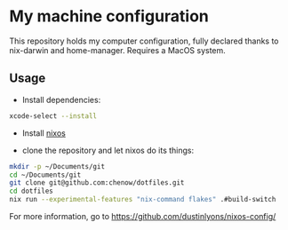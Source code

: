 # My machine configuration

This repository holds my computer configuration, fully declared thanks to nix-darwin and home-manager. Requires a MacOS system.

## Usage

- Install dependencies:

```bash
xcode-select --install

```

- Install [nixos](https://nixos.org/download/)

- clone the repository and let nixos do its things:

```bash
mkdir -p ~/Documents/git
cd ~/Documents/git
git clone git@github.com:chenow/dotfiles.git
cd dotfiles
nix run --experimental-features "nix-command flakes" .#build-switch
```

For more information, go to https://github.com/dustinlyons/nixos-config/
